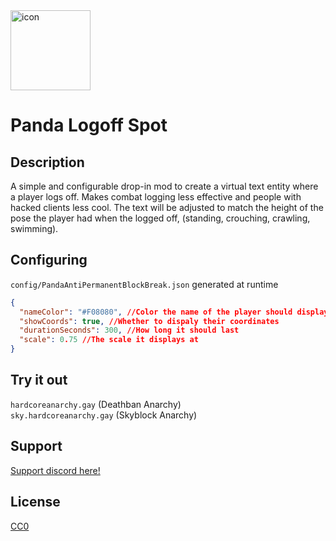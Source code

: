 <img width="128" height="128" alt="icon" src="https://github.com/user-attachments/assets/7c3b62a5-ac7a-4af8-bf4d-fd78c0eae6af" />

# Panda Logoff Spot

## Description

A simple and configurable drop-in mod to create a virtual text entity where a player logs off. Makes combat logging less effective and people with hacked clients less cool.
The text will be adjusted to match the height of the pose the player had when the logged off, (standing, crouching, crawling, swimming).

## Configuring

`config/PandaAntiPermanentBlockBreak.json` generated at runtime
```json
{
  "nameColor": "#F08080", //Color the name of the player should display
  "showCoords": true, //Whether to dispaly their coordinates
  "durationSeconds": 300, //How long it should last
  "scale": 0.75 //The scale it displays at
}
```

## Try it out
`hardcoreanarchy.gay`   (Deathban Anarchy)  
`sky.hardcoreanarchy.gay`   (Skyblock Anarchy)

## Support

[Support discord here!]( https://discord.gg/3tP3Tqu983)

## License

[CC0](https://creativecommons.org/public-domain/cc0/)
